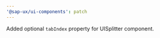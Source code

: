 ```yaml
---
'@sap-ux/ui-components': patch
---
```


Added optional `tabIndex` property for UISplitter component.
